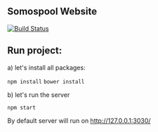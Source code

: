 Somospool Website
----

[![Build Status](https://travis-ci.org/garciadiazjaime/website-somospool.svg)](https://travis-ci.org/garciadiazjaime/website-somospool)

Run project:
----
a) let's install all packages:

`npm install`
`bower install`

b) let's run the server

`npm start`

By default server will run on http://127.0.0.1:3030/
